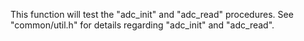 This function will test the "adc_init" and "adc_read" procedures.
See "common/util.h" for details regarding "adc_init" and "adc_read".
